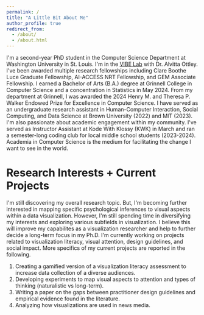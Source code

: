 ```yaml
---
permalink: /
title: "A Little Bit About Me"
author_profile: true
redirect_from: 
  - /about/
  - /about.html
---
```


 I'm a second-year PhD student in the Computer Science Department at Washington University in St. Louis. I'm in the [VIBE Lab](https://visualdata.wustl.edu/) with Dr. Alvitta Ottley. I've been awarded multiple research fellowships including Clare Boothe Luce Graduate Fellowship, AI-ACCESS NRT Fellowship, and GEM Associate Fellowship. I earned a Bachelor of Arts (B.A.) degree at Grinnell College in Computer Science and a concentration in Statistics in May 2024. From my department at Grinnell, I was awarded the 2024 Henry M. and Theresa P. Walker Endowed Prize for Excellence in Computer Science. I have served as an undergraduate research assistant in Human-Computer Interaction, Social Computing, and Data Science at Brown University (2022) and MIT (2023). I'm also passionate about academic engagement within my community. I've served as Instructor Assistant at Kode With Klossy (KWK) in March and ran a semester-long coding club for local middle school students (2023-2024). Academia in Computer Science is the medium for facilitating the change I want to see in the world.


Research Interests + Current Projects
======
I'm still discovering my overall research topic. But, I'm becoming further interested in mapping specific psychological inferences to visual aspects within a data visualization. However, I'm still spending time in diversifying my interests and exploring various subfields in visualization. I believe this will improve my capabilites as a visualization researcher and help to further decide a long-term focus in my Ph.D. I'm currently working on projects related to visualization literacy, visual attention, design guidelines, and social impact. More specifics of my current projects are reported in the following. 
1. Creating a gamified version of a visualization literacy assessment to increase data collection of a diverse audiences. 
1. Developing experiments to map visual aspects to attention and types of thinking (naturalistic vs long-term). 
1. Writing a paper on the gaps between practitioner design guidelines and empirical evidence found in the literature. 
1. Analyzing how visualizations are used in news media.
